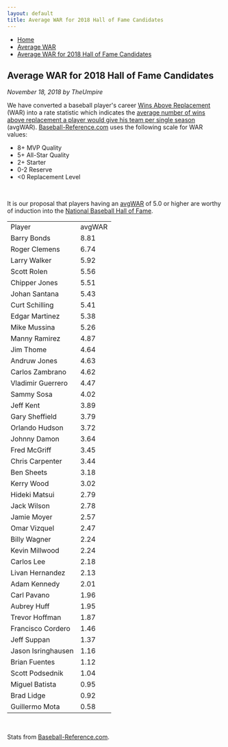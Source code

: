 ```yaml
---
layout: default
title: Average WAR for 2018 Hall of Fame Candidates
---
```

<nav class="breadcrumb" aria-label="breadcrumbs">
  <ul>
    <li><a href="{{ site.url }}{{ site.baseurl }}">Home</a></li>
    <li><a href="avg-war-home.html">Average WAR</a></li>
    <li class="is-active"><a href="#" aria-current="page">Average WAR for 2018 Hall of Fame Candidates</a></li>
  </ul>
</nav>

<section class="storycontent">
  <h1>Average WAR for 2018 Hall of Fame Candidates</h1>
  <p><em>November 18, 2018 by TheUmpire</em></p>
  <p>We have converted a baseball player's career <a href="https://www.baseball-reference.com/about/war_explained.shtml">Wins Above Replacement</a> (WAR) into a rate statistic which indicates the <a href="avg-war.html">average number of wins above replacement a player would give his team per single season</a> (avgWAR). <a href="http://www.baseball-reference.com">Baseball-Reference.com</a> uses the following scale for WAR values:</p>
  <ul>
  <li>8+ MVP Quality </li>
  <li>5+ All-Star Quality </li>
  <li>2+ Starter </li>
  <li>0-2 Reserve </li>
  <li>&lt;0 Replacement Level </li>
  </ul>
  <br />
  <p>It is our proposal that players having an <a href="avg-war.html">avgWAR</a> of 5.0 or higher are worthy of induction into the <a href="http://baseballhall.org/">National Baseball Hall of Fame</a>.</p>
  <table class="avg-war-players">
  <tbody>
  <tr class="avg-war-players-header">
  <td>Player</td>
  <td>avgWAR</td>
  </tr>
  <tr class="avg-war-hof"><td>Barry Bonds</td><td>8.81</td></tr>
  <tr class="avg-war-hof"><td>Roger Clemens</td><td>6.74</td></tr>
  <tr class="avg-war-hof"><td>Larry Walker</td><td>5.92</td></tr>
  <tr class="avg-war-hof"><td>Scott Rolen</td><td>5.56</td></tr>
  <tr class="avg-war-hof"><td>Chipper Jones</td><td>5.51</td></tr>
  <tr class="avg-war-hof"><td>Johan Santana</td><td>5.43</td></tr>
  <tr class="avg-war-hof"><td>Curt Schilling</td><td>5.41</td></tr>
  <tr class="avg-war-hof"><td>Edgar Martinez</td><td>5.38</td></tr>
  <tr class="avg-war-hof"><td>Mike Mussina</td><td>5.26</td></tr>
  <tr><td>Manny Ramirez</td><td>4.87</td></tr>
  <tr><td>Jim Thome</td><td>4.64</td></tr>
  <tr><td>Andruw Jones</td><td>4.63</td></tr>
  <tr><td>Carlos Zambrano</td><td>4.62</td></tr>
  <tr><td>Vladimir Guerrero</td><td>4.47</td></tr>
  <tr><td>Sammy Sosa</td><td>4.02</td></tr>
  <tr><td>Jeff Kent</td><td>3.89</td></tr>
  <tr><td>Gary Sheffield</td><td>3.79</td></tr>
  <tr><td>Orlando Hudson</td><td>3.72</td></tr>
  <tr><td>Johnny Damon</td><td>3.64</td></tr>
  <tr><td>Fred McGriff</td><td>3.45</td></tr>
  <tr><td>Chris Carpenter</td><td>3.44</td></tr>
  <tr><td>Ben Sheets</td><td>3.18</td></tr>
  <tr><td>Kerry Wood</td><td>3.02</td></tr>
  <tr><td>Hideki Matsui</td><td>2.79</td></tr>
  <tr><td>Jack Wilson</td><td>2.78</td></tr>
  <tr><td>Jamie Moyer</td><td>2.57</td></tr>
  <tr><td>Omar Vizquel</td><td>2.47</td></tr>
  <tr><td>Billy Wagner</td><td>2.24</td></tr>
  <tr><td>Kevin Millwood</td><td>2.24</td></tr>
  <tr><td>Carlos Lee</td><td>2.18</td></tr>
  <tr><td>Livan Hernandez</td><td>2.13</td></tr>
  <tr><td>Adam Kennedy</td><td>2.01</td></tr>
  <tr><td>Carl Pavano</td><td>1.96</td></tr>
  <tr><td>Aubrey Huff</td><td>1.95</td></tr>
  <tr><td>Trevor Hoffman</td><td>1.87</td></tr>
  <tr><td>Francisco Cordero</td><td>1.46</td></tr>
  <tr><td>Jeff Suppan</td><td>1.37</td></tr>
  <tr><td>Jason Isringhausen</td><td>1.16</td></tr>
  <tr><td>Brian Fuentes</td><td>1.12</td></tr>
  <tr><td>Scott Podsednik</td><td>1.04</td></tr>
  <tr><td>Miguel Batista</td><td>0.95</td></tr>
  <tr><td>Brad Lidge</td><td>0.92</td></tr>
  <tr><td>Guillermo Mota</td><td>0.58</td></tr>
  </tbody>
  </table>
  <br />
  <p>Stats from <a href="https://www.baseball-reference.com/awards/hof_2018.shtml">Baseball-Reference.com</a>.</p>

</section>
